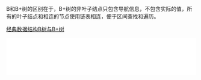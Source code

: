 B和B+树的区别在于，B+树的非叶子结点只包含导航信息，不包含实际的值，所有的叶子结点和相连的节点使用链表相连，便于区间查找和遍历。

[经典数据结构B树与B+树](https://www.cnblogs.com/vincently/p/4526560.html)    


![B+树构建](../../images/Bplustreebuild.gif)
